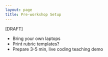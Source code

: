 ```yaml
---
layout: page
title: Pre-workshop Setup
---
```


[DRAFT]

  * Bring your own laptops
  * Print rubric templates?
  * Prepare 3-5 min, live coding teaching demo


